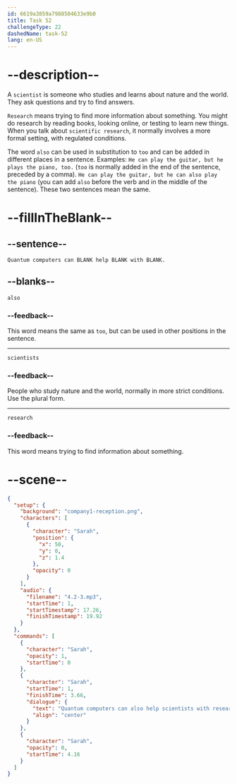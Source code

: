 ```yaml
---
id: 6619a3859a7988504633e9b0
title: Task 52
challengeType: 22
dashedName: task-52
lang: en-US
---
```


<!-- (Audio) Sarah: Quantum computers can also help scientists with research. -->

# --description--

A `scientist` is someone who studies and learns about nature and the world. They ask questions and try to find answers.

`Research` means trying to find more information about something. You might do research by reading books, looking online, or testing to learn new things. When you talk about `scientific research`, it normally involves a more formal setting, with regulated conditions.

The word `also` can be used in substitution to `too` and can be added in different places in a sentence. Examples: `He can play the guitar, but he plays the piano, too.` (`too` is normally added in the end of the sentence, preceded by a comma). `He can play the guitar, but he can also play the piano` (you can add `also` before the verb and in the middle of the sentence). These two sentences mean the same.

# --fillInTheBlank--

## --sentence--

`Quantum computers can BLANK help BLANK with BLANK.`

## --blanks--

`also`

### --feedback--

This word means the same as `too`, but can be used in other positions in the sentence.

---

`scientists`

### --feedback--

People who study nature and the world, normally in more strict conditions. Use the plural form.

---

`research`

### --feedback--

This word means trying to find information about something.

# --scene--

```json
{
  "setup": {
    "background": "company1-reception.png",
    "characters": [
      {
        "character": "Sarah",
        "position": {
          "x": 50,
          "y": 0,
          "z": 1.4
        },
        "opacity": 0
      }
    ],
    "audio": {
      "filename": "4.2-3.mp3",
      "startTime": 1,
      "startTimestamp": 17.26,
      "finishTimestamp": 19.92
    }
  },
  "commands": [
    {
      "character": "Sarah",
      "opacity": 1,
      "startTime": 0
    },
    {
      "character": "Sarah",
      "startTime": 1,
      "finishTime": 3.66,
      "dialogue": {
        "text": "Quantum computers can also help scientists with research.",
        "align": "center"
      }
    },
    {
      "character": "Sarah",
      "opacity": 0,
      "startTime": 4.16
    }
  ]
}
```
